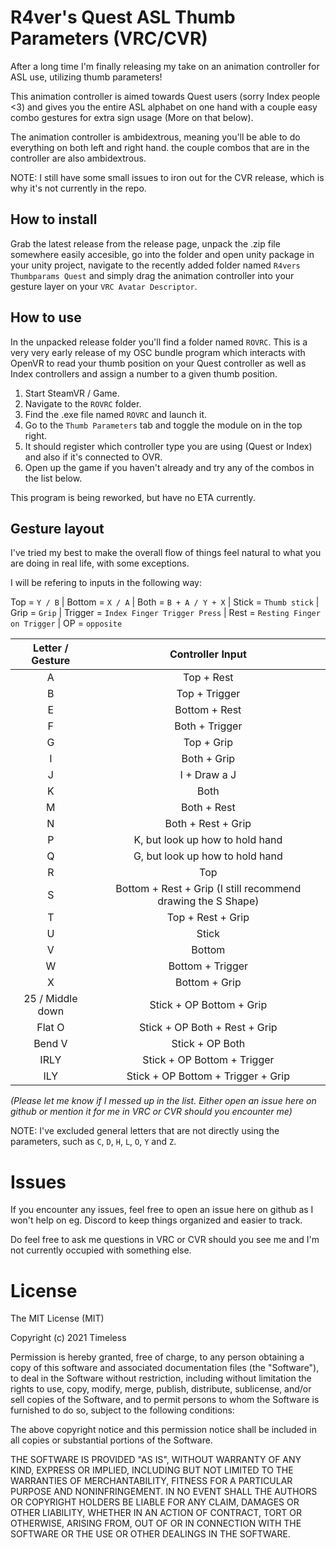 # R4ver's Quest ASL Thumb Parameters (VRC/CVR)

After a long time I'm finally releasing my take on an animation controller for ASL use, utilizing thumb parameters!

This animation controller is aimed towards Quest users (sorry Index people <3) and gives you the entire ASL alphabet on
one hand with a couple easy combo gestures for extra sign usage (More on that below).

The animation controller is ambidextrous, meaning you'll be able to do everything on both left and right hand.
the couple combos that are in the controller are also ambidextrous.

NOTE: I still have some small issues to iron out for the CVR release, which is why it's not currently in the repo.

## How to install
Grab the latest release from the release page, unpack the .zip file somewhere easily accesible, go into the folder and open unity package in your unity project, navigate to the
recently added folder named `R4vers Thumbparams Quest` and  simply drag the animation controller
into your gesture layer on your `VRC Avatar Descriptor`.

## How to use
In the unpacked release folder you'll find a folder named `ROVRC`. This is a very very early release of my OSC bundle program which interacts with OpenVR to read your thumb position on 
your Quest controller as well as Index controllers and assign a number to a given thumb position.

1. Start SteamVR / Game.
2. Navigate to the `ROVRC` folder.
3. Find the .exe file named `ROVRC` and launch it.
4. Go to the `Thumb Parameters` tab and toggle the module on in the top right.
5. It should register which controller type you are using (Quest or Index) and also if it's connected to OVR.
6. Open up the game if you haven't already and try any of the combos in the list below.

This program is being reworked, but have no ETA currently.

## Gesture layout
I've tried my best to make the overall flow of things feel natural to what you are doing in real life,
with some exceptions. 

I will be refering to inputs in the following way:

Top = `Y / B` | Bottom = `X / A` | Both = `B + A / Y + X` | Stick = `Thumb stick` | Grip = `Grip` | Trigger = `Index Finger Trigger Press` | Rest = `Resting Finger on Trigger` | OP = `opposite`

| Letter / Gesture |                       Controller Input                       |
|:----------------:|:------------------------------------------------------------:|
|         A        |                          Top + Rest                          |
|         B        |                         Top + Trigger                        |
|         E        |                         Bottom + Rest                        |
|         F        |                        Both + Trigger                        |
|         G        |                          Top + Grip                          |
|         I        |                          Both + Grip                         |
|         J        |                         I + Draw a J                         |
|         K        |                             Both                             |
|         M        |                          Both + Rest                         |
|         N        |                      Both + Rest + Grip                      |
|         P        |                K, but look up how to hold hand               |
|         Q        |                G, but look up how to hold hand               |
|         R        |                              Top                             |
|         S        | Bottom + Rest + Grip (I still recommend drawing the S Shape) |
|         T        |                       Top + Rest + Grip                      |
|         U        |                             Stick                            |
|         V        |                            Bottom                            |
|         W        |                       Bottom + Trigger                       |
|         X        |                         Bottom + Grip                        |
| 25 / Middle down |                   Stick + OP Bottom + Grip                   |
|      Flat O      |                 Stick + OP Both + Rest + Grip                |
|      Bend V      |                        Stick + OP Both                       |
|       IRLY       |                  Stick + OP Bottom + Trigger                 |
|        ILY       |              Stick + OP Bottom + Trigger + Grip              |

*(Please let me know if I messed up in the list. Either open an issue here on github or mention it for me in VRC or CVR should you encounter me)*

NOTE: I've excluded general letters that are not directly using the parameters, such as `C`, `D`, `H`, `L`, `O`, `Y` and `Z`.

# Issues
If you encounter any issues, feel free to open an issue here on github as I won't help on eg. Discord to keep things organized and easier to track.

Do feel free to ask me questions in VRC or CVR should you see me and I'm not currently occupied with something else. 

# License
The MIT License (MIT)

Copyright (c) 2021 Timeless

Permission is hereby granted, free of charge, to any person obtaining a copy of this software and associated documentation files (the "Software"), to deal in the Software without restriction, including without limitation the rights to use, copy, modify, merge, publish, distribute, sublicense, and/or sell copies of the Software, and to permit persons to whom the Software is furnished to do so, subject to the following conditions:

The above copyright notice and this permission notice shall be included in all copies or substantial portions of the Software.

THE SOFTWARE IS PROVIDED "AS IS", WITHOUT WARRANTY OF ANY KIND, EXPRESS OR IMPLIED, INCLUDING BUT NOT LIMITED TO THE WARRANTIES OF MERCHANTABILITY, FITNESS FOR A PARTICULAR PURPOSE AND NONINFRINGEMENT. IN NO EVENT SHALL THE AUTHORS OR COPYRIGHT HOLDERS BE LIABLE FOR ANY CLAIM, DAMAGES OR OTHER LIABILITY, WHETHER IN AN ACTION OF CONTRACT, TORT OR OTHERWISE, ARISING FROM, OUT OF OR IN CONNECTION WITH THE SOFTWARE OR THE USE OR OTHER DEALINGS IN THE SOFTWARE.